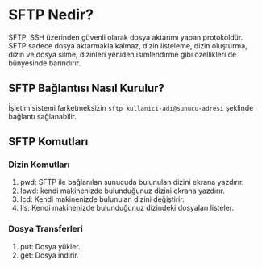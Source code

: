 # SFTP Nedir?

SFTP, SSH üzerinden güvenli olarak dosya aktarımı yapan protokoldür.  SFTP sadece dosya aktarmakla kalmaz, dizin listeleme, dizin oluşturma, dizin ve dosya silme, dizinleri yeniden isimlendirme gibi özellikleri de bünyesinde barındırır.

## SFTP Bağlantısı Nasıl Kurulur?

İşletim sistemi farketmeksizin `sftp kullanici-adi@sunucu-adresi` şeklinde bağlantı sağlanabilir.

## SFTP Komutları

### Dizin Komutları

1. pwd: SFTP ile bağlanılan sunucuda bulunulan dizini ekrana yazdırır.
2. lpwd: kendi makinenizde bulunduğunuz dizini ekrana yazdırır.
3. lcd: Kendi makinenizde bulunulan dizini değiştirir.
4. lls: Kendi makinenizde bulunduğunuz dizindeki dosyaları listeler.

### Dosya Transferleri

1. put: Dosya yükler.
2. get: Dosya indirir.